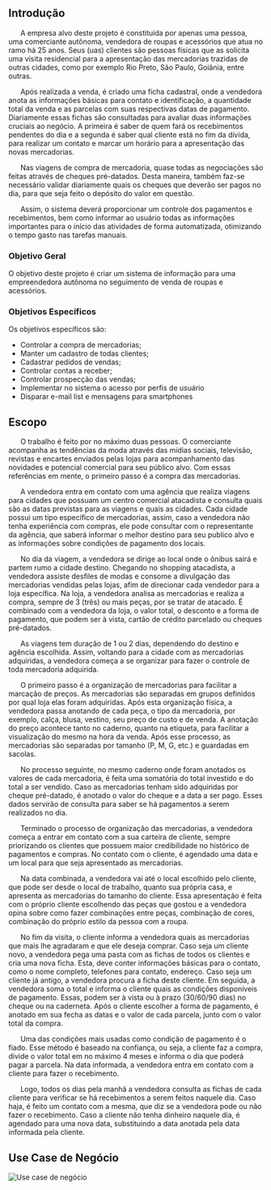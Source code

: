 ## Introdução
&nbsp;&nbsp;&nbsp;&nbsp;&nbsp;&nbsp;A empresa alvo deste projeto é constituída por apenas uma pessoa, uma comerciante autônoma, vendedora de roupas e acessórios que atua no ramo há 25 anos. Seus (uas) clientes são pessoas físicas que as solicita uma visita residencial para a apresentação das mercadorias trazidas de outras cidades, como por exemplo Rio Preto, São Paulo, Goiânia, entre outras.

&nbsp;&nbsp;&nbsp;&nbsp;&nbsp;&nbsp;Após realizada a venda, é criado uma ficha cadastral, onde a vendedora anota as informações básicas para contato e identificação, a quantidade total da venda e as parcelas com suas respectivas datas de pagamento. Diariamente essas fichas são consultadas para avaliar duas informações cruciais ao negócio. A primeira é saber de quem fará os recebimentos pendentes do dia e a segunda é saber qual cliente está no fim da dívida, para realizar um contato e marcar um horário para a apresentação das novas mercadorias.

&nbsp;&nbsp;&nbsp;&nbsp;&nbsp;&nbsp;Nas viagens de compra de mercadoria, quase todas as negociações são feitas através de cheques pré-datados. Desta maneira, também faz-se necessário validar diariamente quais os cheques que deverão ser pagos no dia, para que seja feito o depósito do valor em questão.

&nbsp;&nbsp;&nbsp;&nbsp;&nbsp;&nbsp;Assim, o sistema deverá proporcionar um controle dos pagamentos e recebimentos, bem como informar ao usuário todas as informações importantes para o início das atividades de forma automatizada, otimizando o tempo gasto nas tarefas manuais.

###	Objetivo Geral
O objetivo deste projeto é criar um sistema de informação para uma empreendedora autônoma no seguimento de venda de roupas e acessórios.

###	Objetivos Específicos
Os objetivos específicos são:
* Controlar a compra de mercadorias;
* Manter um cadastro de todas clientes;
* Cadastrar pedidos de vendas;
* Controlar contas a receber;
* Controlar prospecção das vendas;
* Implementar no sistema o acesso por perfis de usuário
* Disparar e-mail list e mensagens para smartphones


##	Escopo
&nbsp;&nbsp;&nbsp;&nbsp;&nbsp;&nbsp;O trabalho é feito por no máximo duas pessoas. O comerciante acompanha as tendências da moda através das mídias sociais, televisão, revistas e encartes enviados pelas lojas para acompanhamento das novidades e potencial comercial para seu público alvo. Com essas referências em mente, o primeiro passo é a compra das mercadorias.

&nbsp;&nbsp;&nbsp;&nbsp;&nbsp;&nbsp;A vendedora entra em contato com uma agência que realiza viagens para cidades que possuam um centro comercial atacadista e consulta quais são as datas previstas para as viagens e quais as cidades. Cada cidade possui um tipo específico de mercadorias, assim, caso a vendedora não tenha experiência com compras, ele pode consultar com o representante da agência, que saberá informar o melhor destino para seu publico alvo e as informações sobre condições de pagamento dos locais.

&nbsp;&nbsp;&nbsp;&nbsp;&nbsp;&nbsp;No dia da viagem, a vendedora se dirige ao local onde o ônibus sairá e partem rumo a cidade destino. Chegando no shopping atacadista, a vendedora assiste desfiles de modas e consome a divulgação das mercadorias vendidas pelas lojas, afim de direcionar cada vendedor para a loja específica.
Na loja, a vendedora analisa as mercadorias e realiza a compra, sempre de 3 (três) ou mais peças, por se tratar de atacado. É combinado com a vendedora da loja, o valor total, o desconto e a forma de pagamento, que podem ser à vista, cartão de crédito parcelado ou cheques pré-datados.

&nbsp;&nbsp;&nbsp;&nbsp;&nbsp;&nbsp;As viagens tem duração de 1 ou 2 dias, dependendo do destino e agência escolhida. Assim, voltando para a cidade com as mercadorias adquiridas, a vendedora começa a se organizar para fazer o controle de toda mercadoria adquirida.

&nbsp;&nbsp;&nbsp;&nbsp;&nbsp;&nbsp;O primeiro passo é a organização de mercadorias para facilitar a marcação de preços. As mercadorias são separadas em grupos definidos por qual loja elas foram adquiridas. Após esta organização física, a vendedora passa anotando de cada peça, o tipo da mercadoria, por exemplo, calça, blusa, vestino, seu preço de custo e de venda. A anotação do preço acontece tanto no caderno, quanto na etiqueta, para facilitar a visualização do mesmo na hora da venda. Após esse processo, as mercadorias são separadas por tamanho (P, M, G, etc.) e guardadas em sacolas. 

&nbsp;&nbsp;&nbsp;&nbsp;&nbsp;&nbsp;No processo seguinte, no mesmo caderno onde foram anotados os valores de cada mercadoria, é feita uma somatória do total investido e do total a ser vendido. Caso as mercadorias tenham sido adquiridas por cheque pré-datado, é anotado o valor do cheque e a data a ser pago. Esses dados servirão de consulta para saber se há pagamentos a serem realizados no dia.

&nbsp;&nbsp;&nbsp;&nbsp;&nbsp;&nbsp;Terminado o processo de organização das mercadorias, a vendedora começa a entrar em contato com a sua carteira de cliente, sempre priorizando os clientes que possuem maior credibilidade no histórico de pagamentos e compras. No contato com o cliente, é agendado uma data e um local para que seja apresentado as mercadorias.

&nbsp;&nbsp;&nbsp;&nbsp;&nbsp;&nbsp;Na data combinada, a vendedora vai até o local escolhido pelo cliente, que pode ser desde o local de trabalho, quanto sua própria casa, e apresenta as mercadorias do tamanho do cliente. Essa apresentação é feita com o próprio cliente escolhendo das peças que gostou e a vendedora opina sobre como fazer combinações entre peças, combinação de cores, combinação do próprio estilo da pessoa com a roupa.

&nbsp;&nbsp;&nbsp;&nbsp;&nbsp;&nbsp;No fim da visita, o cliente informa a vendedora quais as mercadorias que mais lhe agradaram e que ele deseja comprar. Caso seja um cliente novo, a vendedora pega uma pasta com as fichas de todos os clientes e cria uma nova ficha. Esta, deve conter informações básicas para o contato, como o nome completo, telefones para contato, endereço. Caso seja um cliente já antigo, a vendedora procura a ficha deste cliente. Em seguida, a vendedora soma o total e informa o cliente quais as condições disponíveis de pagamento. Essas, podem ser à vista ou à prazo (30/60/90 dias) no cheque ou na caderneta. Após o cliente escolher a forma de pagamento, é anotado em sua fecha as datas e o valor de cada parcela, junto com o valor total da compra.

&nbsp;&nbsp;&nbsp;&nbsp;&nbsp;&nbsp;Uma das condições mais usadas como condição de pagamento é o fiado. Esse método é baseado na confiança, ou seja, a cliente faz a compra, divide o valor total em no máximo 4 meses e informa o dia que poderá pagar a parcela. Na data informada, a vendedora entra em contato com a cliente para fazer o recebimento.

&nbsp;&nbsp;&nbsp;&nbsp;&nbsp;&nbsp;Logo, todos os dias pela manhã a vendedora consulta as fichas de cada cliente para verificar se há recebimentos a serem feitos naquele dia. Caso haja, é feito um contato com a mesma, que diz se a vendedora pode ou não fazer o recebimento. Caso a cliente não tenha dinheiro naquele dia, é agendado para uma nova data, substituindo a data anotada pela data informada pela cliente.

## Use Case de Negócio
![Use case de negócio](https://github.com/raulfdm/tcc/blob/master/Files/UML/use-case-negocio.png)
